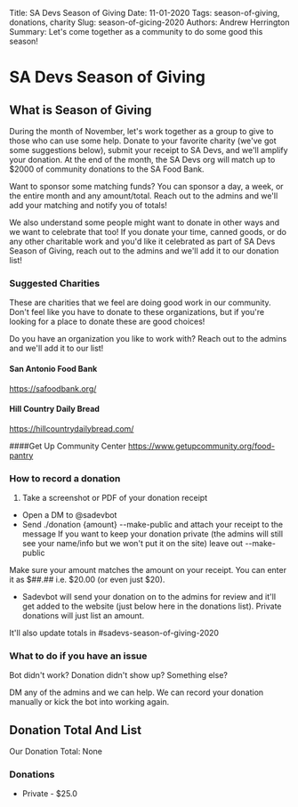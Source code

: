 Title: SA Devs Season of Giving
Date: 11-01-2020
Tags: season-of-giving, donations, charity
Slug: season-of-gicing-2020
Authors: Andrew Herrington 
Summary: Let's come together as a community to do some good this season!

# SA Devs Season of Giving

## What is Season of Giving
During the month of November, let's work together as a group to give to those who can use some help. Donate to your 
favorite charity (we've got some suggestions below), submit your receipt to SA Devs, and we'll amplify your donation. At
the end of the month, the SA Devs org will match up to $2000 of community donations to the SA Food Bank.

Want to sponsor some matching funds? You can sponsor a day, a week, or the entire month and any amount/total. Reach out
to the admins and we'll add your matching and notify you of totals!

We also understand some people might want to donate in other ways and we want to celebrate that too! If you donate your 
time, canned goods, or do any other charitable work and you'd like it celebrated as part of SA Devs Season of Giving,
reach out to the admins and we'll add it to our donation list! 

### Suggested Charities
These are charities that we feel are doing good work in our community. Don't feel like you have to donate to these 
organizations, but if you're looking for a place to donate these are good choices!

Do you have an organization you like to work with? Reach out to the admins and we'll add it to our list!

#### San Antonio Food Bank
https://safoodbank.org/

#### Hill Country Daily Bread
https://hillcountrydailybread.com/

####Get Up Community Center
https://www.getupcommunity.org/food-pantry


### How to record a donation

1. Take a screenshot or PDF of your donation receipt
+ Open a DM to @sadevbot
+ Send ./donation {amount} --make-public and attach your receipt to the message 
If you want to keep your donation private (the admins will still see your name/info but we won't put it on the site) 
leave out --make-public

Make sure your amount matches the amount on your receipt. You can enter it as $##.## i.e. $20.00 (or even just $20).
+ Sadevbot will send your donation on to the admins for review and it'll get added to the website (just below here in 
the donations list). Private donations will just list an amount. 

It'll also update totals in #sadevs-season-of-giving-2020

### What to do if you have an issue
Bot didn't work? Donation didn't show up? Something else?

DM any of the admins and we can help. We can record your donation manually or kick the bot into working again.

## Donation Total And List

Our Donation Total: None

### Donations

*  Private - $25.0
